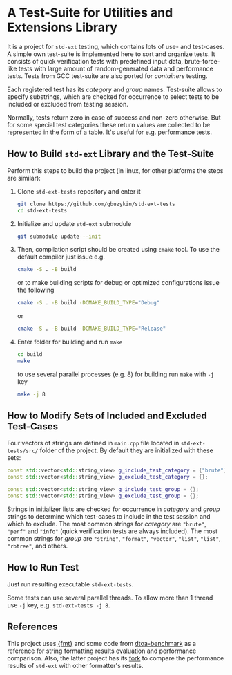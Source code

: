 # A Test-Suite for Utilities and Extensions Library

It is a project for `std-ext` testing, which contains lots of use- and test-cases.  A simple own
test-suite is implemented here to sort and organize tests.  It consists of quick verification tests
with predefined input data, brute-force-like tests with large amount of random-generated data and
performance tests.  Tests from GCC test-suite are also ported for *containers* testing.

Each registered test has its *category* and *group* names.  Test-suite allows to specify substrings,
which are checked for occurrence to select tests to be included or excluded from testing session.

Normally, tests return zero in case of success and non-zero otherwise.  But for some special test
categories these return values are collected to be represented in the form of a table.  It's useful
for e.g. performance tests.

## How to Build `std-ext` Library and the Test-Suite

Perform this steps to build the project (in linux, for other platforms the steps are similar):

1. Clone `std-ext-tests` repository and enter it

    ```bash
    git clone https://github.com/gbuzykin/std-ext-tests
    cd std-ext-tests
    ```

2. Initialize and update `std-ext` submodule

    ```bash
    git submodule update --init
    ```

3. Then, compilation script should be created using `cmake` tool.  To use the default compiler just
   issue e.g.

    ```bash
    cmake -S . -B build
    ```

    or to make building scripts for debug or optimized configurations issue the following

    ```bash
    cmake -S . -B build -DCMAKE_BUILD_TYPE="Debug"
    ```

    or

    ```bash
    cmake -S . -B build -DCMAKE_BUILD_TYPE="Release"
    ```

4. Enter folder for building and run `make`

    ```bash
    cd build
    make
    ```

    to use several parallel processes (e.g. 8) for building run `make` with `-j` key

    ```bash
    make -j 8
    ```

## How to Modify Sets of Included and Excluded Test-Cases

Four vectors of strings are defined in `main.cpp` file located in `std-ext-tests/src/` folder of the
project. By default they are initialized with these sets:

```cpp
const std::vector<std::string_view> g_include_test_category = {"brute"};
const std::vector<std::string_view> g_exclude_test_category = {};

const std::vector<std::string_view> g_include_test_group = {};
const std::vector<std::string_view> g_exclude_test_group = {};
```

Strings in initializer lists are checked for occurrence in *category* and *group* strings to
determine which test-cases to include in the test session and which to exclude.  The most common
strings for *category* are `"brute"`, `"perf"` and `"info"` (quick verification tests are always
included).  The most common strings for *group* are `"string"`, `"format"`, `"vector"`, `"list"`,
`"list"`, `"rbtree"`, and others.

## How to Run Test

Just run resulting executable `std-ext-tests`.

Some tests can use several parallel threads.  To allow more than 1 thread use `-j` key, e.g.
`std-ext-tests -j 8`.

## References

This project uses [{fmt}](https://github.com/fmtlib/fmt) and some code from
[dtoa-benchmark](https://github.com/miloyip/dtoa-benchmark) as a reference for string formatting
results evaluation and performance comparison.  Also, the latter project has its
[fork](https://github.com/gbuzykin/dtoa-benchmark) to compare the performance results of `std-ext`
with other formatter's results.
